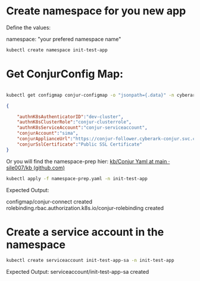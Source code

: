 
# Create namespace for you new app

Define the values:

namespace: "your prefered namespace name"


```bash
kubectl create namespace init-test-app
```

# Get ConjurConfig Map:

```bash

kubectl get configmap conjur-configmap -o "jsonpath={.data}" -n cyberark-conjur

```


```json
{

	"authnK8sAuthenticatorID":"dev-cluster",
	"authnK8sClusterRole":"conjur-clusterrole",
	"authnK8sServiceAccount":"conjur-serviceaccount",
	"conjurAccount":"sima",
	"conjurApplianceUrl":"https://conjur-follower.cyberark-conjur.svc.cluster.local",
	"conjurSslCertificate":"Public SSL Certificate"
}
```

Or you will find the namespace-prep hier: [kb/Conjur Yaml at main · sile007/kb (github.com)](https://github.com/sile007/kb/tree/main/Conjur%20Yaml)

```bash
kubectl apply -f namespace-prep.yaml -n init-test-app
```

Expected Output:

configmap/conjur-connect created
rolebinding.rbac.authorization.k8s.io/conjur-rolebinding created

# Create a service account in the namespace

```bash
kubectl create serviceaccount init-test-app-sa -n init-test-app
```

Expected Output:
serviceaccount/init-test-app-sa created


